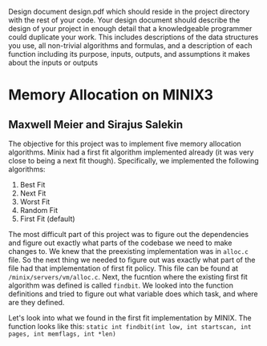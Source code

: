 Design document design.pdf which should reside in the project directory with the rest of
your code. Your design document should describe the design of your project in enough detail
that a knowledgeable programmer could duplicate your work. This includes descriptions of
the data structures you use, all non-trivial algorithms and formulas, and a description of each
function including its purpose, inputs, outputs, and assumptions it makes about the inputs or
outputs

# Memory Allocation on MINIX3
Maxwell Meier and Sirajus Salekin
--------
The objective for this project was to implement five memory allocation algorithms.
Minix had a first fit algorithm implemented already (it was very close to being a next fit
though). Specifically, we implemented the following algorithms:

1. Best Fit
2. Next Fit
3. Worst Fit
4. Random Fit
5. First Fit (default)

The most difficult part of this project was to figure out the dependencies and
figure out exactly what parts of the codebase we need to make changes to. We knew
that the preexisting implementation was in `alloc.c` file. So the next thing we
needed to figure out was exactly what part of the file had that implementation of
first fit policy. This file can be found at `/minix/servers/vm/alloc.c`.
Next, the fucntion where the existing first fit algorithm was defined is called 
`findbit`. We looked into the function definitions and tried to figure out what 
variable does which task, and where are they defined. 

Let's look into what we found in the first fit implementation by MINIX.
The function looks like this:
```static int findbit(int low, int startscan, int pages, int memflags, int *len)```
